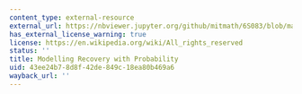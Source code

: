 ```yaml
---
content_type: external-resource
external_url: https://nbviewer.jupyter.org/github/mitmath/6S083/blob/master/lectures/live/03%20-%20Modelling%20recovery%20process%20using%20probability.ipynb
has_external_license_warning: true
license: https://en.wikipedia.org/wiki/All_rights_reserved
status: ''
title: Modelling Recovery with Probability
uid: 43ee24b7-8d8f-42de-849c-18ea80b469a6
wayback_url: ''
---
```

